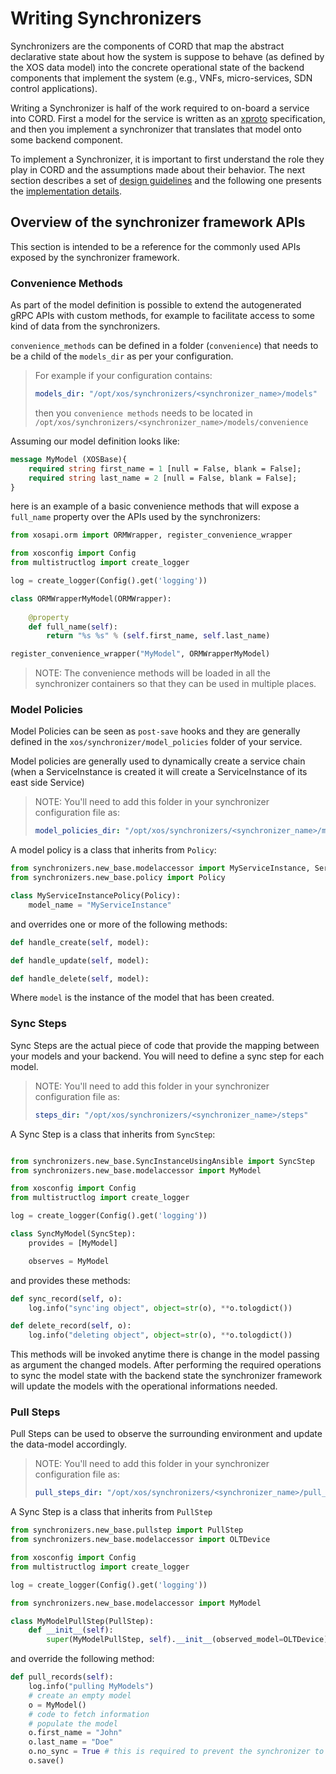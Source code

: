 # Writing Synchronizers

Synchronizers are the components of CORD that map the abstract
declarative state about how the system is suppose to behave (as defined by the
XOS data model) into the concrete operational state of the backend components
that implement the system (e.g., VNFs, micro-services, SDN control
applications).

Writing a Synchronizer is half of the work required to on-board a service into
CORD. First a model for the service is written as an [xproto](xproto.md)
specification, and then you implement a synchronizer that translates that model
onto some backend component.

To implement a Synchronizer, it is important to first understand the role they
play in CORD and the assumptions made about their behavior. The next section
describes a set of [design guidelines](sync_arch.md) and the following one
presents the [implementation details](sync_impl.md).

## Overview of the synchronizer framework APIs

This section is intended to be a reference for the commonly used APIs exposed
by the synchronizer framework.

### Convenience Methods

As part of the model definition is possible to extend the autogenerated gRPC APIs
with custom methods, for example to facilitate access to some kind of data from the 
synchronizers.

`convenience_methods` can be defined in a folder (`convenience`) that needs to be a child of the `models_dir` 
as per your configuration.

> For example if your configuration contains:
> ```yaml
> models_dir: "/opt/xos/synchronizers/<synchronizer_name>/models"
> ```
> then you `convenience methods` needs to be located in `/opt/xos/synchronizers/<synchronizer_name>/models/convenience`

Assuming our model definition looks like:
```proto
message MyModel (XOSBase){
    required string first_name = 1 [null = False, blank = False];
    required string last_name = 2 [null = False, blank = False];
}
```
here is an example of a basic convenience methods that will expose a `full_name` property over the APIs used by the synchronizers:

```python
from xosapi.orm import ORMWrapper, register_convenience_wrapper

from xosconfig import Config
from multistructlog import create_logger

log = create_logger(Config().get('logging'))

class ORMWrapperMyModel(ORMWrapper):
    
    @property
    def full_name(self):
        return "%s %s" % (self.first_name, self.last_name)

register_convenience_wrapper("MyModel", ORMWrapperMyModel)
```

> NOTE: The convenience methods will be loaded in all the synchronizer containers
> so that they can be used in multiple places.

### Model Policies

Model Policies can be seen as `post-save` hooks and they are generally defined
in the `xos/synchronizer/model_policies` folder of your service.

Model policies are generally used to dynamically create a service chain (when a
ServiceInstance is created it will create a ServiceInstance of its east side
Service)

> NOTE: You'll need to add this folder in your synchronizer configuration file
> as:
>
> ```yaml
> model_policies_dir: "/opt/xos/synchronizers/<synchronizer_name>/model_policies"
> ```

A model policy is a class that inherits from `Policy`:

```python
from synchronizers.new_base.modelaccessor import MyServiceInstance, ServiceInstanceLink, model_accessor
from synchronizers.new_base.policy import Policy

class MyServiceInstancePolicy(Policy):
    model_name = "MyServiceInstance"
```

and overrides one or more of the following methods:

```python
def handle_create(self, model):
```

```python
def handle_update(self, model):
```

```python
def handle_delete(self, model):
```

Where `model` is the instance of the model that has been created.

### Sync Steps

Sync Steps are the actual piece of code that provide the mapping between your
models and your backend.  You will need to define a sync step for each model.

> NOTE: You'll need to add this folder in your synchronizer configuration file
> as:
>
> ```yaml
> steps_dir: "/opt/xos/synchronizers/<synchronizer_name>/steps"
> ```

A Sync Step is a class that inherits from `SyncStep`:

```python

from synchronizers.new_base.SyncInstanceUsingAnsible import SyncStep
from synchronizers.new_base.modelaccessor import MyModel

from xosconfig import Config
from multistructlog import create_logger

log = create_logger(Config().get('logging'))

class SyncMyModel(SyncStep):
    provides = [MyModel]

    observes = MyModel
```

and provides these methods:

```python
def sync_record(self, o):
    log.info("sync'ing object", object=str(o), **o.tologdict())
```

```python
def delete_record(self, o):
    log.info("deleting object", object=str(o), **o.tologdict())
```

This methods will be invoked anytime there is change in the model passing as
argument the changed models.  After performing the required operations to sync
the model state with the backend state the synchronizer framework will update
the models with the operational informations needed.

### Pull Steps

Pull Steps can be used to observe the surrounding environment and update the
data-model accordingly.

> NOTE:  You'll need to add this folder in your synchronizer configuration file
> as:
>
> ```yaml
> pull_steps_dir: "/opt/xos/synchronizers/<synchronizer_name>/pull_steps"
> ```

A Sync Step is a class that inherits from `PullStep`

```python
from synchronizers.new_base.pullstep import PullStep
from synchronizers.new_base.modelaccessor import OLTDevice

from xosconfig import Config
from multistructlog import create_logger

log = create_logger(Config().get('logging'))

from synchronizers.new_base.modelaccessor import MyModel

class MyModelPullStep(PullStep):
    def __init__(self):
        super(MyModelPullStep, self).__init__(observed_model=OLTDevice)
```

and override the following method:

```python
def pull_records(self):
    log.info("pulling MyModels")
    # create an empty model
    o = MyModel()
    # code to fetch information
    # populate the model
    o.first_name = "John"
    o.last_name = "Doe"
    o.no_sync = True # this is required to prevent the synchronizer to be invoked and start a loop
    o.save()
```
